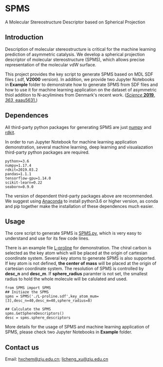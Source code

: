# SPMS
A Molecular Stereostructure Descriptor based on Spherical Projection

## Introduction
Description of molecular stereostructure is critical for the machine learning prediction of asymmetric catalysis. We develop a spherical projection descriptor of molecular stereostructure (SPMS), which allows precise representation of the molecular vdW surface. 

This project provides the key script to generate SPMS based on MDL SDF files (.sdf, **V2000** version). In addition, we provide two Jupyter Notebooks in **Example** folder to demonstrate how to generate SPMS from SDF files and how to use it for machine learning application on the dataset of asymmetric thiol addition to N-acylimines from Denmark's recent work. ([*Science* **2019**, *363*, eaau5631.](https://science.sciencemag.org/content/363/6424/eaau5631))

## Dependences

All third-party python packages for generating SPMS are just [numpy](https://numpy.org/) and [rdkit](http://rdkit.org/).

In order to run Jupyter Notebook for machine learning application demonstration, several machine learning, deep learning and visualazation third-party python packages are required.

```
python>=3.6
numpy=1.17.4
rdkit=2019.03.2
pandas=1.1.1
tensorflow-gpu=1.14.0
scikit-learn=0.22
seaborn=0.9.0
```
The version of dependent third-party packages above are recommended. We suggest using [Anaconda](https://www.anaconda.com/) to install python3.6 or higher version, as conda and pip together make the installation of these dependences much easier.

## Usage
The core script to generate SPMS is [SPMS.py](https://github.com/licheng-xu-echo/SPMS/blob/master/SPMS.py), which is very easy to understand and use for its few code lines.

There is an example file [L-proline](https://github.com/licheng-xu-echo/SPMS/blob/master/Example/sdf_examples/L-proline.sdf) for demonstration. The chiral carbon is selected as the key atom which will be placed at the origin of cartesian coordinate system. Several key atoms to generate SPMS is also supported. If key atom is not defined, **the center of  mass** will be placed at the origin of cartesian coordinate system. The resolution of SPMS is controlled by **desc_n** and **desc_m**. If **sphere_radius** paramter is not set, the smallest radius to hold the whole molecule will be calulated and used.
```
from SPMS import SPMS
## Initiaze the SPMS
spms = SPMS('./L-proline.sdf',key_atom_mum=[3],desc_n=40,desc_m=40,sphere_radius=8)

## Calculate the SPMS
spms.GetSphereDescriptors()
desc = spms.sphere_descriptors
```

More details for the usage of SPMS and machine learning application of SPMS, please check two Jupyter Notebooks in **Example** folder.

## Contact us
Email: hxchem@zju.edu.cn; licheng_xu@zju.edu.cn
